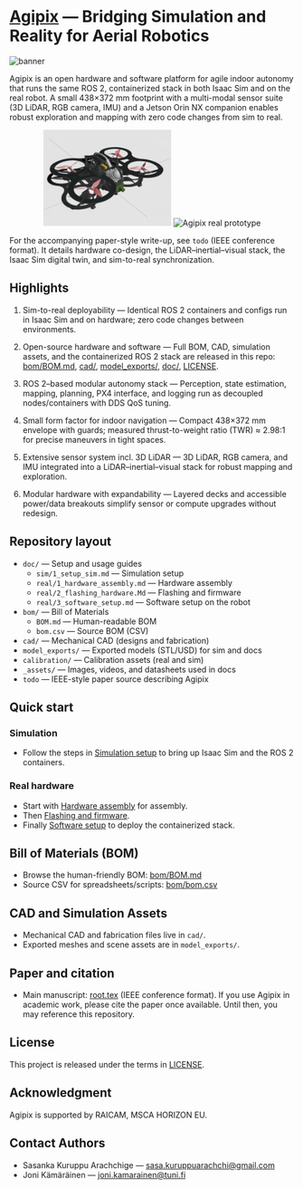 # [Agipix](https://sasakuruppuarachchi.github.io/agipix/) — Bridging Simulation and Reality for Aerial Robotics

![banner](_assets/images/exploded.gif)

Agipix is an open hardware and software platform for agile indoor autonomy that runs the same ROS 2, containerized stack in both Isaac Sim and on the real robot. A small 438×372 mm footprint with a multi-modal sensor suite (3D LiDAR, RGB camera, IMU) and a Jetson Orin NX companion enables robust exploration and mapping with zero code changes from sim to real.

<p align="center">
	<img alt="Agipix simulation" src="_assets/images/sim.png" width="45%" />
	<img alt="Agipix real prototype" src="_assets/images/real.jpg" width="45%" />
</p>

For the accompanying paper-style write-up, see `todo` (IEEE conference format). It details hardware co-design, the LiDAR–inertial–visual stack, the Isaac Sim digital twin, and sim-to-real synchronization.

## Highlights

1) Sim-to-real deployability — Identical ROS 2 containers and configs run in Isaac Sim and on hardware; zero code changes between environments.

2) Open-source hardware and software — Full BOM, CAD, simulation assets, and the containerized ROS 2 stack are released in this repo: [bom/BOM.md](bom/BOM.md), [cad/](cad/), [model_exports/](model_exports/), [doc/](docs/), [LICENSE](LICENSE).

3) ROS 2–based modular autonomy stack — Perception, state estimation, mapping, planning, PX4 interface, and logging run as decoupled nodes/containers with DDS QoS tuning.

4) Small form factor for indoor navigation — Compact 438×372 mm envelope with guards; measured thrust-to-weight ratio (TWR) ≈ 2.98:1 for precise maneuvers in tight spaces.

5) Extensive sensor system incl. 3D LiDAR — 3D LiDAR, RGB camera, and IMU integrated into a LiDAR–inertial–visual stack for robust mapping and exploration.

6) Modular hardware with expandability — Layered decks and accessible power/data breakouts simplify sensor or compute upgrades without redesign.

## Repository layout

- `doc/` — Setup and usage guides
	- `sim/1_setup_sim.md` — Simulation setup
	- `real/1_hardware_assembly.md` — Hardware assembly
	- `real/2_flashing_hardware.Md` — Flashing and firmware
	- `real/3_software_setup.md` — Software setup on the robot
- `bom/` — Bill of Materials
	- `BOM.md` — Human-readable BOM
	- `bom.csv` — Source BOM (CSV)
- `cad/` — Mechanical CAD (designs and fabrication)
- `model_exports/` — Exported models (STL/USD) for sim and docs
- `calibration/` — Calibration assets (real and sim)
- `_assets/` — Images, videos, and datasheets used in docs
- `todo` — IEEE-style paper source describing Agipix

## Quick start

### Simulation
- Follow the steps in [Simulation setup](docs/sim/1_setup_sim.md) to bring up Isaac Sim and the ROS 2 containers.

### Real hardware
- Start with [Hardware assembly](docs/real/1_hardware_assembly.md) for assembly.
- Then [Flashing and firmware](docs/real/2_flashing_hardware.Md).
- Finally [Software setup](docs/real/3_software_setup.md) to deploy the containerized stack.

## Bill of Materials (BOM)

- Browse the human-friendly BOM: [bom/BOM.md](bom/BOM.md)
- Source CSV for spreadsheets/scripts: [bom/bom.csv](bom/bom.csv)

## CAD and Simulation Assets

- Mechanical CAD and fabrication files live in `cad/`.
- Exported meshes and scene assets are in `model_exports/`.

## Paper and citation

- Main manuscript: [root.tex](root.tex) (IEEE conference format). If you use Agipix in academic work, please cite the paper once available. Until then, you may reference this repository.

## License

This project is released under the terms in [LICENSE](LICENSE).

## Acknowledgment

Agipix is supported by RAICAM, MSCA HORIZON EU.

## Contact Authors

- Sasanka Kuruppu Arachchige — sasa.kuruppuarachchi@gmail.com
- Joni Kämäräinen — joni.kamarainen@tuni.fi
